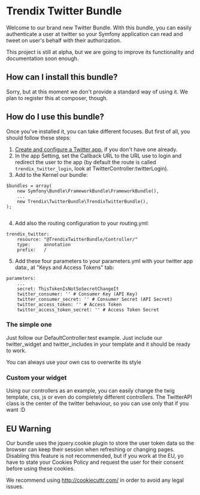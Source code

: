 # Trendix Twitter Bundle

Welcome to our brand new Twitter Bundle. With this bundle, you can easily authenticate a user at twitter so your Symfony
application can read and tweet on user's behalf with their authorization.

This project is still at alpha, but we are going to improve its functionality and documentation soon enough.

## How can I install this bundle?

Sorry, but at this moment we don't provide a standard way of using it. We plan to register this at composer, though.

## How do I use this bundle?

Once you've installed it, you can take different focuses. But first of all, you should follow these steps:

1. [Create and configure a Twitter app](https://apps.twitter.com/app/new), if you don't have one already.
2. In the app Setting, set the Callback URL to the URL use to login and redirect the user to the app (by default the 
route is called `trendix_twitter_login`, look at TwitterController:twitterLogin).
3. Add to the Kernel our bundle:
````
$bundles = array(
    new Symfony\Bundle\FrameworkBundle\FrameworkBundle(),
    ...
    new Trendix\TwitterBundle\TrendixTwitterBundle(),
);
   
````
4. Add also the routing configuration to your routing.yml: 
````
trendix_twitter:
    resource: "@TrendixTwitterBundle/Controller/"
    type:     annotation
    prefix:   /
````
5. Add these four parameters to your parameters.yml with your twitter app data:, at "Keys and Access Tokens" tab:
````
parameters:
    ...
    secret: ThisTokenIsNotSoSecretChangeIt
    twitter_consumer: '' # Consumer Key (API Key)
    twitter_consumer_secret: '' # Consumer Secret (API Secret)
    twitter_access_token: '' # Access Token
    twitter_access_token_secret: '' # Access Token Secret
````

### The simple one

Just follow our DefaultController:test example. Just include our twitter_widget and twitter_includes in your template 
and it should be ready to work.

You can always use your own css to overwrite its style

### Custom your widget

Using our controllers as an example, you can easily change the twig template, css, js or even do completely different 
controllers. The TwitterAPI class is the center of the twitter behaviour, so you can use only that if you want :D

## EU Warning

Our bundle uses the jquery.cookie plugin to store the user token data so the browser can keep their session when 
refreshing or changing pages. Disabling this feature is not recommended, but if you work at the EU, yo have to state
your Cookies Policy and request the user for their consent before using these cookies. 

We recommend using http://cookiecuttr.com/ in order to avoid any legal issues.